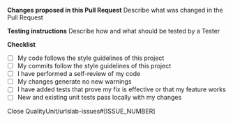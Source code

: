 **Changes proposed in this Pull Request**
Describe what was changed in the Pull Request

**Testing instructions**
Describe how and what should be tested by a Tester

**Checklist**
- [ ] My code follows the style guidelines of this project
- [ ] My commits follow the style guidelines of this project
- [ ] I have performed a self-review of my code
- [ ] My changes generate no new warnings
- [ ] I have added tests that prove my fix is effective or that my feature works
- [ ] New and existing unit tests pass locally with my changes

Close QualityUnit/urlslab-issues#[ISSUE_NUMBER]
